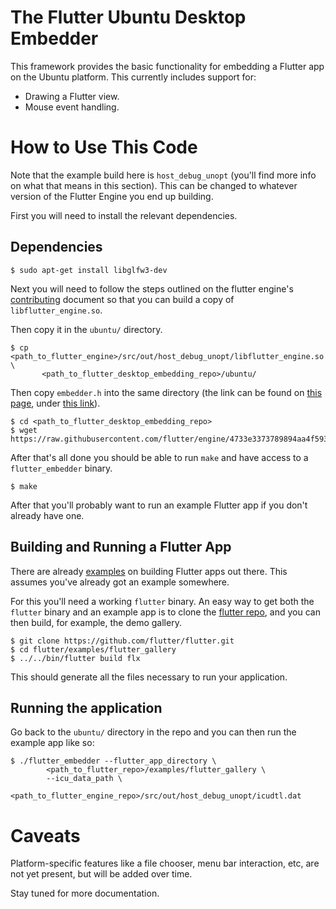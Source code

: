 # The Flutter Ubuntu Desktop Embedder

This framework provides the basic functionality for embedding a Flutter app on
the Ubuntu platform. This currently includes support for:

*  Drawing a Flutter view.
*  Mouse event handling.

# How to Use This Code

Note that the example build here is `host_debug_unopt` (you'll find more info on
what that means in this section). This can be changed to whatever version of
the Flutter Engine you end up building.

First you will need to install the relevant dependencies.

## Dependencies

```
$ sudo apt-get install libglfw3-dev
```

Next you will need to follow the steps outlined on the flutter engine's
[contributing](https://github.com/flutter/engine/blob/master/CONTRIBUTING.md)
document so that you can build a copy of `libflutter_engine.so`.

Then copy it in the `ubuntu/` directory.

```
$ cp <path_to_flutter_engine>/src/out/host_debug_unopt/libflutter_engine.so \
       <path_to_flutter_desktop_embedding_repo>/ubuntu/
```

Then copy `embedder.h` into the same directory (the link can be found on [this
page](https://github.com/flutter/engine/wiki/Custom-Flutter-Engine-Embedders),
under [this
link](https://github.com/flutter/engine/blob/4733e3373789894aa4f593137c6d440891d492a2/shell/platform/embedder/embedder.h)).

```
$ cd <path_to_flutter_desktop_embedding_repo>
$ wget
https://raw.githubusercontent.com/flutter/engine/4733e3373789894aa4f593137c6d440891d492a2/shell/platform/embedder/embedder.h
```

After that's all done you should be able to run `make` and have access to a
`flutter_embedder` binary.

```
$ make
```

After that you'll probably want to run an example Flutter app if you don't
already have one.

## Building and Running a Flutter App

There are already [examples](https://flutter.io/get-started/) on building
Flutter apps out there. This assumes you've already got an example somewhere.

For this you'll need a working `flutter` binary. An easy way to get both the
`flutter` binary and an example app is to clone the [flutter
repo](https://github.com/flutter/flutter), and you can then build, for example,
the demo gallery.

```
$ git clone https://github.com/flutter/flutter.git
$ cd flutter/examples/flutter_gallery
$ ../../bin/flutter build flx
```

This should generate all the files necessary to run your application.

## Running the application

Go back to the `ubuntu/` directory in the repo and you can then run the example
app like so:

```
$ ./flutter_embedder --flutter_app_directory \
        <path_to_flutter_repo>/examples/flutter_gallery \
        --icu_data_path \
        <path_to_flutter_engine_repo>/src/out/host_debug_unopt/icudtl.dat
```

# Caveats

Platform-specific features like a file chooser, menu bar interaction, etc, are
not yet present, but will be added over time.

Stay tuned for more documentation.

